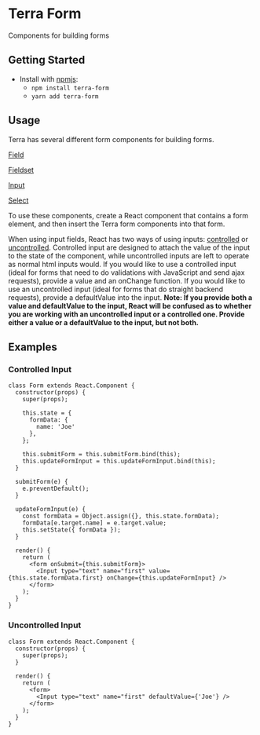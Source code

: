 # Terra Form

Components for building forms

## Getting Started

- Install with [npmjs](https://www.npmjs.com):
  - `npm install terra-form`
  - `yarn add terra-form`

## Usage

Terra has several different form components for building forms.

[Field](https://github.com/cerner/terra-core/tree/master/packages/terra-form/docs/Field.md)

[Fieldset](https://github.com/cerner/terra-core/tree/master/packages/terra-form/docs/Fieldset.md)

[Input](https://github.com/cerner/terra-core/tree/master/packages/terra-form/docs/Input.md)

[Select](https://github.com/cerner/terra-core/tree/master/packages/terra-form/docs/SelectField.md)

To use these components, create a React component that contains a form element, and then insert the Terra form components into that form.

When using input fields, React has two ways of using inputs: [controlled](https://facebook.github.io/react/docs/forms.html#controlled-components) or [uncontrolled](https://facebook.github.io/react/docs/uncontrolled-components.html). Controlled input are designed to attach the value of the input to the state of the component, while uncontrolled inputs are left to operate as normal html inputs would. If you would like to use a controlled input (ideal for forms that need to do validations with JavaScript and send ajax requests), provide a value and an onChange function. If you would like to use an uncontrolled input (ideal for forms that do straight backend requests), provide a defaultValue into the input. **Note: If you provide both a value and defaultValue to the input, React will be confused as to whether you are working with an uncontrolled input or a controlled one. Provide either a value or a defaultValue to the input, but not both.**

## Examples

### Controlled Input

    class Form extends React.Component {
      constructor(props) {
        super(props);

        this.state = {
          formData: {
            name: 'Joe'
          },
        };

        this.submitForm = this.submitForm.bind(this);
        this.updateFormInput = this.updateFormInput.bind(this);
      }

      submitForm(e) {
        e.preventDefault();
      }

      updateFormInput(e) {
        const formData = Object.assign({}, this.state.formData);
        formData[e.target.name] = e.target.value;
        this.setState({ formData });
      }

      render() {
        return (
          <form onSubmit={this.submitForm}>
            <Input type="text" name="first" value={this.state.formData.first} onChange={this.updateFormInput} />
          </form>
        );
      }
    }

### Uncontrolled Input

    class Form extends React.Component {
      constructor(props) {
        super(props);
      }

      render() {
        return (
          <form>
            <Input type="text" name="first" defaultValue={'Joe'} />
          </form>
        );
      }
    }
